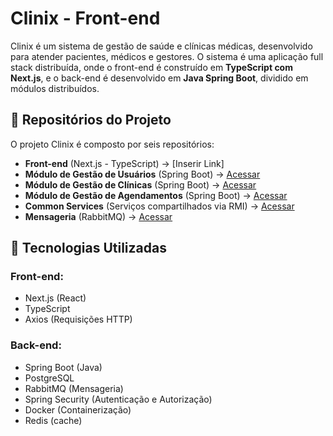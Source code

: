 # Clinix - Front-end

Clinix é um sistema de gestão de saúde e clínicas médicas, desenvolvido para atender pacientes, médicos e gestores. O sistema é uma aplicação full stack distribuída, onde o front-end é construído em **TypeScript com Next.js**, e o back-end é desenvolvido em **Java Spring Boot**, dividido em módulos distribuídos.

## 📌 Repositórios do Projeto

O projeto Clinix é composto por seis repositórios:

- **Front-end** (Next.js - TypeScript) → [Inserir Link]
- **Módulo de Gestão de Usuários** (Spring Boot) → [Acessar](https://github.com/Clinix-Brazil/Clinix_Sistema_Usuarios)
- **Módulo de Gestão de Clínicas** (Spring Boot) → [Acessar](https://github.com/Clinix-Brazil/Clinix_Clinica_Service)
- **Módulo de Gestão de Agendamentos** (Spring Boot) → [Acessar](https://github.com/Clinix-Brazil/clinix-scheduling-service)
- **Common Services** (Serviços compartilhados via RMI) → [Acessar](https://github.com/Clinix-Brazil/clinix-common-service)
- **Mensageria** (RabbitMQ) → [Acessar](https://github.com/Clinix-Brazil/clinix_requisicoes)

## 🚀 Tecnologias Utilizadas

### Front-end:
- Next.js (React)
- TypeScript
- Axios (Requisições HTTP)

### Back-end:
- Spring Boot (Java)
- PostgreSQL
- RabbitMQ (Mensageria)
- Spring Security (Autenticação e Autorização)
- Docker (Containerização)
- Redis (cache)
